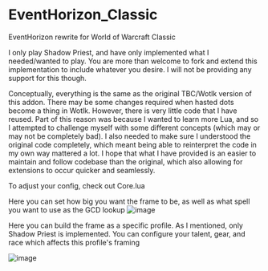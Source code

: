 # EventHorizon_Classic
EventHorizon rewrite for World of Warcraft Classic


I only play Shadow Priest, and have only implemented what I needed/wanted to play. You are more than welcome to fork and extend this implementation to include whatever you desire. I will not be providing any support for this though.

Conceptually, everything is the same as the original TBC/Wotlk version of this addon. There may be some changes required when hasted dots become a thing in Wotlk. However, there is very little code that I have reused. Part of this reason was because I wanted to learn more Lua, and so I attempted to challenge myself with some different concepts (which may or may not be completely bad). I also needed to make sure I understood the original code completely, which meant being able to reinterpret the code in my own way mattered a lot. I hope that what I have provided is an easier to maintain and follow codebase than the original, which also allowing for extensions to occur quicker and seamlessly.


To adjust your config, check out Core.lua

Here you can set how big you want the frame to be, as well as what spell you want to use as the GCD lookup
![image](https://user-images.githubusercontent.com/51246270/174459347-8d216925-40bb-4353-b214-6301a06c1688.png)

Here you can build the frame as a specific profile. As I mentioned, only Shadow Priest is implemented. You can configure your talent, gear, and race which affects this profile's framing

![image](https://user-images.githubusercontent.com/51246270/174459411-72847b0e-4b9c-412a-b776-0722f4681e87.png)
